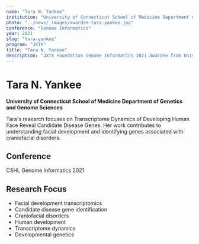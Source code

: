 ```yaml
---
name: "Tara N. Yankee"
institution: "University of Connecticut School of Medicine Department of Genetics and Genome Sciences"
photo: "../news/_images/awardee-tara-yankee.jpg"
conference: "Genome Informatics"
year: 2021
slug: "tara-yankee"
program: "JXTX"
title: "Tara N. Yankee"
description: "JXTX Foundation Genome Informatics 2021 awardee from University of Connecticut School of Medicine"
---
```


# Tara N. Yankee

**University of Connecticut School of Medicine Department of Genetics and Genome Sciences**

Tara's research focuses on Transcriptome Dynamics of Developing Human Face Reveal Candidate Disease Genes. Her work contributes to understanding facial development and identifying genes associated with craniofacial disorders.

## Conference
CSHL Genome Informatics 2021

## Research Focus
- Facial development transcriptomics
- Candidate disease gene identification
- Craniofacial disorders
- Human development
- Transcriptome dynamics
- Developmental genetics